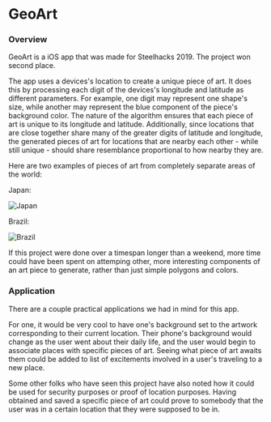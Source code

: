 
# GeoArt

### Overview

GeoArt is a iOS app that was made for Steelhacks 2019. The project won second place.

The app uses a devices's location to create a unique piece of art. It does this by processing each digit of the devices's longitude and latitude as different parameters. 
For example, one digit may represent one shape's size, while another may represent the blue component of the piece's background color. The nature of the algorithm ensures that each piece of art is unique to its longitude and latitude. Additionally, since locations that are close together share many of the greater digits of latitude and longitude, the generated pieces of art for locations that are nearby each other - while still unique - should share resemblance proportional to how nearby they are.

Here are two examples of pieces of art from completely separate areas of the world:

Japan: 

![Japan](https://i.imgur.com/TFINM6J.png)

Brazil:

![Brazil](https://i.imgur.com/bzttzeC.png)

If this project were done over a timespan longer than a weekend, more time could have been spent on attemping other, more interesting components of an art piece to generate, rather than just simple polygons and colors.

### Application

There are a couple practical applications we had in mind for this app. 

For one, it would be very cool to have one's background set to the artwork corresponding to their current location. Their phone's background would change as the user went about their daily life, and the user would begin to associate places with specific pieces of art. Seeing what piece of art awaits them could be added to list of excitements involved in a user's traveling to a new place.

Some other folks who have seen this project have also noted how it could be used for security purposes or proof of location purposes. Having obtained and saved a specific piece of art could prove to somebody that the user was in a certain location that they were supposed to be in.
